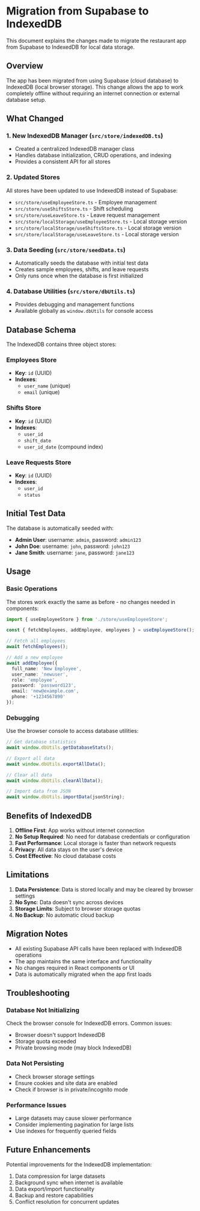 # Migration from Supabase to IndexedDB

This document explains the changes made to migrate the restaurant app from Supabase to IndexedDB for local data storage.

## Overview

The app has been migrated from using Supabase (cloud database) to IndexedDB (local browser storage). This change allows the app to work completely offline without requiring an internet connection or external database setup.

## What Changed

### 1. New IndexedDB Manager (`src/store/indexedDB.ts`)
- Created a centralized IndexedDB manager class
- Handles database initialization, CRUD operations, and indexing
- Provides a consistent API for all stores

### 2. Updated Stores
All stores have been updated to use IndexedDB instead of Supabase:

- `src/store/useEmployeeStore.ts` - Employee management
- `src/store/useShiftsStore.ts` - Shift scheduling
- `src/store/useLeaveStore.ts` - Leave request management
- `src/store/localStorage/useEmployeeStore.ts` - Local storage version
- `src/store/localStorage/useShiftsStore.ts` - Local storage version
- `src/store/localStorage/useLeaveStore.ts` - Local storage version

### 3. Data Seeding (`src/store/seedData.ts`)
- Automatically seeds the database with initial test data
- Creates sample employees, shifts, and leave requests
- Only runs once when the database is first initialized

### 4. Database Utilities (`src/store/dbUtils.ts`)
- Provides debugging and management functions
- Available globally as `window.dbUtils` for console access

## Database Schema

The IndexedDB contains three object stores:

### Employees Store
- **Key**: `id` (UUID)
- **Indexes**: 
  - `user_name` (unique)
  - `email` (unique)

### Shifts Store
- **Key**: `id` (UUID)
- **Indexes**:
  - `user_id`
  - `shift_date`
  - `user_id_date` (compound index)

### Leave Requests Store
- **Key**: `id` (UUID)
- **Indexes**:
  - `user_id`
  - `status`

## Initial Test Data

The database is automatically seeded with:

- **Admin User**: username: `admin`, password: `admin123`
- **John Doe**: username: `john`, password: `john123`
- **Jane Smith**: username: `jane`, password: `jane123`

## Usage

### Basic Operations
The stores work exactly the same as before - no changes needed in components:

```typescript
import { useEmployeeStore } from './store/useEmployeeStore';

const { fetchEmployees, addEmployee, employees } = useEmployeeStore();

// Fetch all employees
await fetchEmployees();

// Add a new employee
await addEmployee({
  full_name: 'New Employee',
  user_name: 'newuser',
  role: 'employee',
  password: 'password123',
  email: 'new@example.com',
  phone: '+1234567890'
});
```

### Debugging
Use the browser console to access database utilities:

```javascript
// Get database statistics
await window.dbUtils.getDatabaseStats();

// Export all data
await window.dbUtils.exportAllData();

// Clear all data
await window.dbUtils.clearAllData();

// Import data from JSON
await window.dbUtils.importData(jsonString);
```

## Benefits of IndexedDB

1. **Offline First**: App works without internet connection
2. **No Setup Required**: No need for database credentials or configuration
3. **Fast Performance**: Local storage is faster than network requests
4. **Privacy**: All data stays on the user's device
5. **Cost Effective**: No cloud database costs

## Limitations

1. **Data Persistence**: Data is stored locally and may be cleared by browser settings
2. **No Sync**: Data doesn't sync across devices
3. **Storage Limits**: Subject to browser storage quotas
4. **No Backup**: No automatic cloud backup

## Migration Notes

- All existing Supabase API calls have been replaced with IndexedDB operations
- The app maintains the same interface and functionality
- No changes required in React components or UI
- Data is automatically migrated when the app first loads

## Troubleshooting

### Database Not Initializing
Check the browser console for IndexedDB errors. Common issues:
- Browser doesn't support IndexedDB
- Storage quota exceeded
- Private browsing mode (may block IndexedDB)

### Data Not Persisting
- Check browser storage settings
- Ensure cookies and site data are enabled
- Check if browser is in private/incognito mode

### Performance Issues
- Large datasets may cause slower performance
- Consider implementing pagination for large lists
- Use indexes for frequently queried fields

## Future Enhancements

Potential improvements for the IndexedDB implementation:
1. Data compression for large datasets
2. Background sync when internet is available
3. Data export/import functionality
4. Backup and restore capabilities
5. Conflict resolution for concurrent updates
